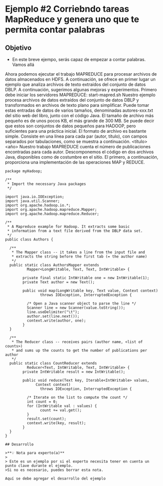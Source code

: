 # Ejemplo #2 Corriebndo tareas MapReduce y genera uno que te permita contar palabras

## Objetivo

* En este breve ejempo, serás capaz de empezar a contar palabras. Vamos allá

Ahora podemos ejecutar el trabajo MAPREDUCE para procesar archivos de datos almacenados en HDFS. A continuación, se ofrece en primer lugar un ejemplo que analiza archivos de texto extraídos del conjunto de datos DBLP. A continuación, sugerimos algunas mejoras y experimentos. Primero debe iniciar los servidores MAPREDUCE:
start-mapred.sh
Nuestro ejemplo procesa archivos de datos extraídos del conjunto de datos DBLP y transformados en archivos de texto plano para simplificar. Puede tomar estas entradas de datos de varios tamaños, denominadas autores-xxx.txt del sitio web del libro, junto con el código Java. El tamaño de archivo más pequeño es de unos pocos KB, el más grande de 300 MB. Se puede decir que estos son conjuntos de datos pequeños para HADOOP, pero suficientes para una práctica inicial.
El formato de archivo es bastante simple. Consiste en una línea para cada par (autor, título), con campos separados por tabulaciones, como se muestra a continuación.
<nombre del autor> <título> <año>
Nuestro trabajo MAPREDUCE cuenta el número de publicaciones encontradas para cada autor. Descomponemos el código en dos archivos Java, disponibles como de costumbre en el sitio. El primero, a continuación, proporciona una implementación de las operaciones MAP y REDUCE.

```
package myHadoop; 
 
/** 
 * Import the necessary Java packages 
 */ 
 
import java.io.IOException; 
import java.util.Scanner; 
import org.apache.hadoop.io.*; 
import org.apache.hadoop.mapreduce.Mapper; 
import org.apache.hadoop.mapreduce.Reducer; 
 
/** 
 * A Mapreduce example for Hadoop. It extracts some basic 
 * information from a text file derived from the DBLP data set. 
 */ 
public class Authors { 
 
  /** 
   * The Mapper class -- it takes a line from the input file and 
   * extracts the string before the first tab (= the author name) 
   */ 
  public static class AuthorsMapper extends 
          Mapper<LongWritable, Text, Text, IntWritable> { 
 
        private final static IntWritable one = new IntWritable(1); 
        private Text author = new Text(); 
 
        public void map(LongWritable key, Text value, Context context) 
                throws IOException, InterruptedException { 
 
          /* Open a Java scanner object to parse the line */ 
          Scanner line = new Scanner(value.toString()); 
          line.useDelimiter("\t"); 
          author.set(line.next()); 
          context.write(author, one); 
        } 
  } 
 
  /** 
   * The Reducer class -- receives pairs (author name, <list of counts>) 
   * and sums up the counts to get the number of publications per author 
   */ 
  public static class CountReducer extends 
          Reducer<Text, IntWritable, Text, IntWritable> { 
        private IntWritable result = new IntWritable(); 
 
        public void reduce(Text key, Iterable<IntWritable> values, 
              Context context) 
                throws IOException, InterruptedException { 
 
          /* Iterate on the list to compute the count */ 
          int count = 0; 
          for (IntWritable val : values) { 
                count += val.get(); 
          } 
          result.set(count); 
          context.write(key, result); 
        } 
  } 
}

## Desarrollo

>**💡 Nota para experto(a)**
>
> Este es un ejemplo por si el experto necesita tener en cuenta un punto clave durante el ejemplo.
>Si no es necesario, puedes borrar esta nota.

Aquí se debe agregar el desarrollo del ejemplo
```

